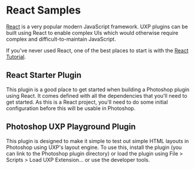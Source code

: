 # React Samples

[React](https://reactjs.org) is a very popular modern JavaScript framework. UXP plugins can be built using React to enable complex UIs which would otherwise require complex and difficult-to-maintain JavaScript.

If you've never used React, one of the best places to start is with the [React Tutorial](https://reactjs.org/tutorial/tutorial.html).

## React Starter Plugin

This plugin is a good place to get started when building a Photoshop plugin using React. It comes defined with all the dependencies that you'll need to get started. As this is a React project, you'll need to do some initial configuration before this will be usable in Photoshop.

## Photoshop UXP Playground Plugin

This plugin is designed to make it simple to test out simple HTML layouts in Photoshop using UXP's layout engine. To use this, install the plugin (you can link to the Photoshop plugin directory) or load the plugin using File > Scripts > Load UXP Extension... or use the developer tools.

